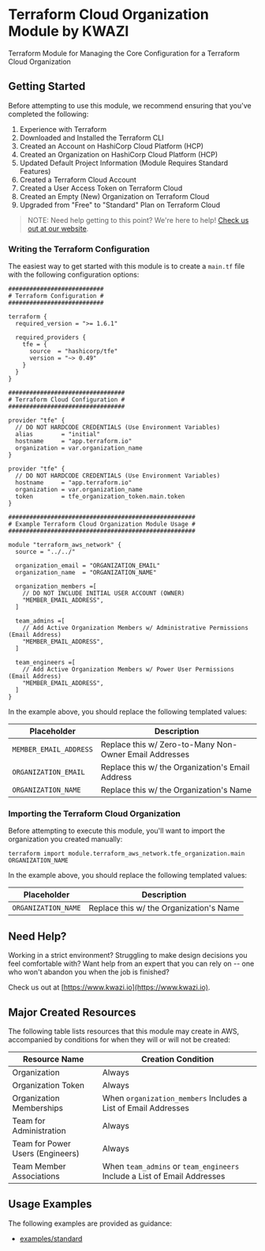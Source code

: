 # Terraform Cloud Organization Module by KWAZI

Terraform Module for Managing the Core Configuration for a Terraform Cloud Organization

## Getting Started

Before attempting to use this module, we recommend ensuring that you've completed the following:

1. Experience with Terraform
1. Downloaded and Installed the Terraform CLI
1. Created an Account on HashiCorp Cloud Platform (HCP)
1. Created an Organization on HashiCorp Cloud Platform (HCP)
1. Updated Default Project Information (Module Requires Standard Features)
1. Created a Terraform Cloud Account
1. Created a User Access Token on Terraform Cloud
1. Created an Empty (New) Organization on Terraform Cloud
1. Upgraded from "Free" to "Standard" Plan on Terraform Cloud

> NOTE: Need help getting to this point? We're here to help! [Check us out at our website](https://www.kwazi.io).

### Writing the Terraform Configuration

The easiest way to get started with this module is to create a `main.tf` file with the following configuration options:

```HCL
###########################
# Terraform Configuration #
###########################

terraform {
  required_version = ">= 1.6.1"

  required_providers {
    tfe = {
      source  = "hashicorp/tfe"
      version = "~> 0.49"
    }
  }
}

#################################
# Terraform Cloud Configuration #
#################################

provider "tfe" {
  // DO NOT HARDCODE CREDENTIALS (Use Environment Variables)
  alias        = "initial"
  hostname     = "app.terraform.io"
  organization = var.organization_name
}

provider "tfe" {
  // DO NOT HARDCODE CREDENTIALS (Use Environment Variables)
  hostname     = "app.terraform.io"
  organization = var.organization_name
  token        = tfe_organization_token.main.token
}

#####################################################
# Example Terraform Cloud Organization Module Usage #
#####################################################

module "terraform_aws_network" {
  source = "../../"

  organization_email = "ORGANIZATION_EMAIL"
  organization_name  = "ORGANIZATION_NAME"

  organization_members =[
    // DO NOT INCLUDE INITIAL USER ACCOUNT (OWNER)
    "MEMBER_EMAIL_ADDRESS",
  ]

  team_admins =[
    // Add Active Organization Members w/ Administrative Permissions (Email Address)
    "MEMBER_EMAIL_ADDRESS",
  ]

  team_engineers =[
    // Add Active Organization Members w/ Power User Permissions (Email Address)
    "MEMBER_EMAIL_ADDRESS",
  ]
}
```

In the example above, you should replace the following templated values:

Placeholder | Description
--- | ---
`MEMBER_EMAIL_ADDRESS` | Replace this w/ Zero-to-Many Non-Owner Email Addresses
`ORGANIZATION_EMAIL` | Replace this w/ the Organization's Email Address
`ORGANIZATION_NAME` | Replace this w/ the Organization's Name

### Importing the Terraform Cloud Organization

Before attempting to execute this module, you'll want to import the organization you created manually:

```SHELL
terraform import module.terraform_aws_network.tfe_organization.main ORGANIZATION_NAME
```

In the example above, you should replace the following templated values:

Placeholder | Description
--- | ---
`ORGANIZATION_NAME` | Replace this w/ the Organization's Name

## Need Help?

Working in a strict environment? Struggling to make design decisions you feel comfortable with? Want help from an expert that you can rely on -- one who won't abandon you when the job is finished?

Check us out at [https://www.kwazi.io](https://www.kwazi.io).

## Major Created Resources

The following table lists resources that this module may create in AWS, accompanied by conditions for when they will or will not be created:

Resource Name | Creation Condition
--- | ---
Organization | Always
Organization Token | Always
Organization Memberships | When `organization_members` Includes a List of Email Addresses
Team for Administration | Always
Team for Power Users (Engineers) | Always
Team Member Associations | When `team_admins` or `team_engineers` Include a List of Email Addresses

## Usage Examples

The following examples are provided as guidance:

* [examples/standard](examples/standard/README.md)
